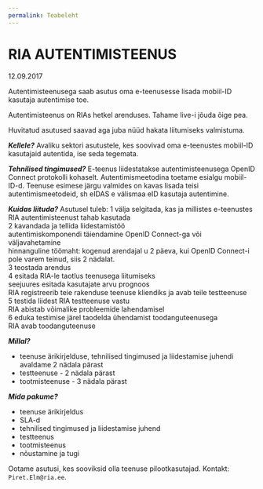 ```yaml
---
permalink: Teabeleht
---
```


# RIA AUTENTIMISTEENUS

12.09.2017

Autentimisteenusega saab asutus oma e-teenusesse lisada mobiil-ID kasutaja autentimise toe. 

Autentimisteenus on RIAs hetkel arenduses. Tahame live-i jõuda õige pea.

Huvitatud asutused saavad aga juba nüüd hakata liitumiseks valmistuma.

***Kellele?*** Avaliku sektori asutustele, kes soovivad oma e-teenustes mobiil-ID kasutajaid autentida, ise seda tegemata.

***Tehnilised tingimused?*** E-teenus liidestatakse autentimisteenusega OpenID Connect protokolli kohaselt. Autentimismeetodina toetame esialgu mobiil-ID-d. Teenuse esimese järgu valmides on kavas lisada teisi autentimismeetodeid, sh eIDAS e välismaa eID kasutaja autentimine.

***Kuidas liituda?*** Asutusel tuleb:
1  välja selgitada, kas ja millistes e-teenustes RIA autentimisteenust tahab kasutada<br>
2  kavandada ja tellida liidestamistöö<br>
autentimiskomponendi täiendamine OpenID Connect-ga või väljavahetamine<br>
hinnanguline töömaht: kogenud arendajal u 2 päeva, kui OpenID Connect-i pole varem teinud, siis 2 nädalat.<br>
3  teostada arendus<br>
4  esitada RIA-le taotlus teenusega liitumiseks<br>
seejuures esitada kasutajate arvu prognoos<br>
RIA registreerib teie rakenduse teenuse kliendiks ja avab teile testteenuse<br>
5  testida liidest RIA testteenuse vastu<br>
	RIA abistab võimalike probleemide lahendamisel<br>
6  eduka testimise järel taodelda ühendamist toodanguteenusega<br>
	RIA avab toodanguteenuse<br>

***Millal?***
- teenuse ärikirjelduse, tehnilised tingimused ja liidestamise juhendi avaldame 2 nädala pärast
- testteenuse - 2 nädala pärast
- tootmisteenuse - 3 nädala pärast

***Mida pakume?***
- teenuse ärikirjeldus
- SLA-d
- tehnilised tingimused ja liidestamise juhend
- testteenus
- tootmisteenus
- nõustamine ja tugi

Ootame asutusi, kes sooviksid olla teenuse pilootkasutajad. Kontakt: `Piret.Elm@ria.ee`.
